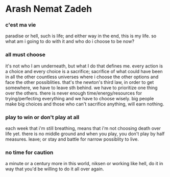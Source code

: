 # Arash Nemat Zadeh
### c'est ma vie
paradise or hell, such is life; and either way in the end, this is my life. so what am i going to do with it and who do i choose to be now?
### all must choose
it's not who I am underneath, but what I do that defines me. every action is a choice and every choice is a sacrifice; sacrifice of what could have been in all the other countless universes where i choose the other options and face the other possiblities. that's the newton's third law, in order to get somewhere, we have to leave sth behind. we have to prioritize one thing over the others. there is never enough time/energy/resources for trying/perfecting everything and we have to choose wisely. big people make big choices and those who can't sacrifice anything, will earn nothing.
### play to win or don't play at all
each week that i'm still breathing, means that i'm not choosing death over life yet. there is no middle ground and when you play, you don't play by half measures. leave; or stay and battle for narrow possiblity to live.
### no time for caution
a minute or a century more in this world, niksen or working like hell, do it in way that you'd be willing to do it all over again.